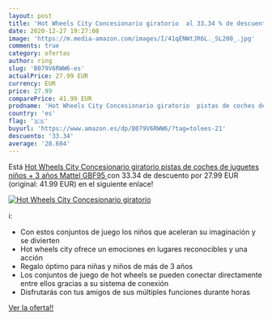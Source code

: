 ```yaml
---
layout: post
title: 'Hot Wheels City Concesionario giratorio  al 33.34 % de descuento'
date: 2020-12-27 19:27:08
image: 'https://m.media-amazon.com/images/I/41qENWtJR6L._SL200_.jpg'
comments: true
category: ofertas
author: ring
slug: 'B079V6RWW6-es'
actualPrice: 27.99 EUR
currency: EUR
price: 27.99
comparePrice: 41.99 EUR
prodname: 'Hot Wheels City Concesionario giratorio  pistas de coches de juguetes niños + 3 años  Mattel GBF95 '
country: 'es'
flag: '🇪🇸'
buyurl: 'https://www.amazon.es/dp/B079V6RWW6/?tag=tolees-21'
descuento: '33.34'
average: '28.604'
---
```


Está [Hot Wheels City Concesionario giratorio  pistas de coches de juguetes niños + 3 años  Mattel GBF95 ](https://www.amazon.es/dp/B079V6RWW6/?tag=tolees-21) con 33.34 de descuento por 27.99 EUR (original: 41.99 EUR) en el siguiente enlace!

[![Hot Wheels City Concesionario giratorio ](https://m.media-amazon.com/images/I/41qENWtJR6L._SL200_.jpg)](https://www.amazon.es/dp/B079V6RWW6/?tag=tolees-21)

ℹ️:

- Con estos conjuntos de juego los niños que aceleran su imaginación y se divierten
- Hot wheels city ofrece un emociones en lugares reconocibles y una acción
- Regalo óptimo para niñas y niños de más de 3 años
- Los conjuntos de juego de hot wheels se pueden conectar directamente entre ellos gracias a su sistema de conexión
- Disfrutarás con tus amigos de sus múltiples funciones durante horas

[Ver la oferta!!](https://www.amazon.es/dp/B079V6RWW6/?tag=tolees-21)

